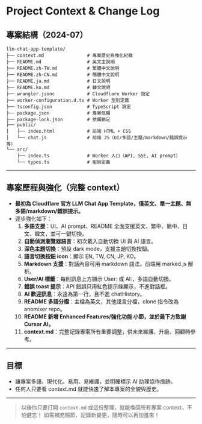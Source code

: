# Project Context & Change Log

## 專案結構（2024-07）

```
llm-chat-app-template/
├── context.md                # 專案歷史與強化紀錄
├── README.md                 # 英文主說明
├── README.zh-TW.md           # 繁體中文說明
├── README.zh-CN.md           # 簡體中文說明
├── README.ja.md              # 日文說明
├── README.ko.md              # 韓文說明
├── wrangler.jsonc            # Cloudflare Worker 設定
├── worker-configuration.d.ts # Worker 型別定義
├── tsconfig.json             # TypeScript 設定
├── package.json              # 專案依賴
├── package-lock.json         # 依賴鎖定
├── public/
│   ├── index.html            # 前端 HTML + CSS
│   └── chat.js               # 前端 JS（UI/多語/主題/markdown/錯誤提示等）
└── src/
    ├── index.ts              # Worker 入口（API, SSE, AI prompt）
    └── types.ts              # 型別定義
```

---

## 專案歷程與強化（完整 context）

- **最初為 Cloudflare 官方 LLM Chat App Template，僅英文、單一主題、無多語/markdown/錯誤提示。**
- 逐步強化如下：
  1. **多語支援**：UI、AI prompt、README 全面支援英文、繁中、簡中、日文、韓文，並可一鍵切換。
  2. **自動偵測瀏覽器語言**：初次載入自動切換 UI 與 AI 語言。
  3. **深色主題切換**：預設 dark mode，支援主題切換按鈕。
  4. **語言切換按鈕 icon**：顯示 EN, TW, CN, JP, KO。
  5. **Markdown 支援**：對話內容可用 markdown 語法，前端用 marked.js 解析。
  6. **User/AI 標籤**：每則訊息上方顯示 User: 或 AI:，多語自動切換。
  7. **錯誤 toast 提示**：API 錯誤只用紅色提示條顯示，不進對話框。
  8. **AI 歡迎訊息**：永遠為第一行，且不進 chatHistory。
  9. **README 多語分檔**：主檔為英文，其他語言分檔，clone 指令改為 anomixer repo。
  10. **README 新增 Enhanced Features/強化功能 小節，並於最下方致謝 Cursor AI。**
  11. **context.md**：完整記錄專案所有重要調整，供未來維護、升級、回顧時參考。

---

## 目標

- 讓專案多語、現代化、易用、易維護，並明確標示 AI 助理協作痕跡。
- 任何人只要看 context.md 就能快速了解本專案的全貌與歷史。

---

> 以後你只要打開 `context.md` 或這份整理，就能喚回所有專案 context，不怕健忘！
如需補充細節、記錄新變更，隨時可以再加進來！ 